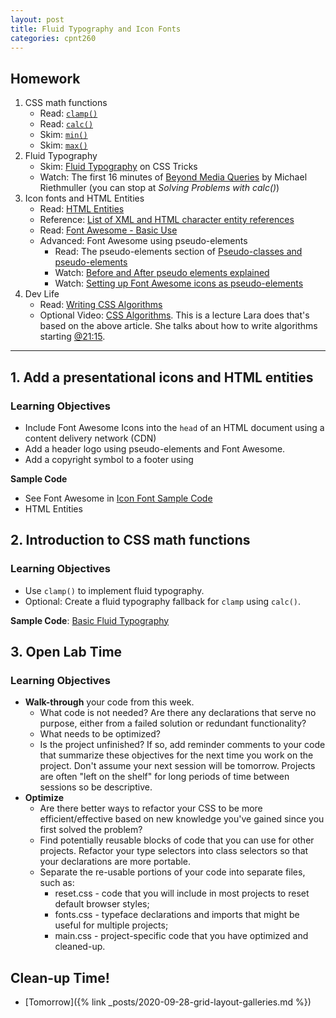 ```yaml
---
layout: post
title: Fluid Typography and Icon Fonts
categories: cpnt260
---
```

## Homework
1. CSS math functions
    - Read: [`clamp()`](https://developer.mozilla.org/en-US/docs/Web/CSS/clamp)
    - Read: [`calc()`](https://developer.mozilla.org/en-US/docs/Web/CSS/calc)
    - Skim: [`min()`](https://developer.mozilla.org/en-US/docs/Web/CSS/min)
    - Skim: [`max()`](https://developer.mozilla.org/en-US/docs/Web/CSS/max)
2. Fluid Typography
    - Skim: [Fluid Typography](https://css-tricks.com/simplified-fluid-typography/) on CSS Tricks
    - Watch: The first 16 minutes of [Beyond Media Queries](https://vimeo.com/235428198) by Michael Riethmuller (you can stop at _Solving Problems with calc()_)
3. Icon fonts and HTML Entities
    - Read: [HTML Entities](https://developer.mozilla.org/en-US/docs/Learn/HTML/Introduction_to_HTML/Getting_started#Entity_references_Including_special_characters_in_HTML)
    - Reference: [List of XML and HTML character entity references](https://en.wikipedia.org/wiki/List_of_XML_and_HTML_character_entity_references)
    - Read: [Font Awesome - Basic Use](https://fontawesome.com/how-to-use/on-the-web/referencing-icons/basic-use)
    - Advanced: Font Awesome using pseudo-elements
        - Read: The pseudo-elements section of [Pseudo-classes and pseudo-elements](https://developer.mozilla.org/en-US/docs/Learn/CSS/Building_blocks/Selectors/Pseudo-classes_and_pseudo-elements)
        - Watch: [Before and After pseudo elements explained](https://youtu.be/zGiirUiWslI)
        - Watch: [Setting up Font Awesome icons as pseudo-elements](https://youtu.be/lMBa7gLWyO4)
4. Dev Life
    - Read: [Writing CSS Algorithms](https://notlaura.com/writing-css-algorithms/)
    - Optional Video: [CSS Algorithms](https://youtu.be/panKf9hzUfQ). This is a lecture Lara does that's based on the above article. She talks about how to write algorithms starting [@21:15](https://youtu.be/panKf9hzUfQ?t=1279).

---

## 1. Add a presentational icons and HTML entities
### Learning Objectives
- Include Font Awesome Icons into the `head` of an HTML document using a content delivery network (CDN)
- Add a header logo using pseudo-elements and Font Awesome.
- Add a copyright symbol to a footer using 

**Sample Code** 
- See Font Awesome in [Icon Font Sample Code]({{site.baseurl}}/sample-code/frontend/icon-fonts)
- HTML Entities

## 2. Introduction to CSS math functions
### Learning Objectives
- Use `clamp()` to implement fluid typography.
- Optional: Create a fluid typography fallback for `clamp` using `calc()`.

**Sample Code**: [Basic Fluid Typography]({{site.baseurl}}/sample-code/frontend/fluid-typography)

## 3. Open Lab Time
### Learning Objectives
- **Walk-through** your code from this week.
  - What code is not needed? Are there any declarations that serve no purpose, either from a failed solution or redundant functionality?
  - What needs to be optimized?
  - Is the project unfinished? If so, add reminder comments to your code that summarize these objectives for the next time you work on the project. Don't assume your next session will be tomorrow. Projects are often "left on the shelf" for long periods of time between sessions so be descriptive.
- **Optimize**
  - Are there better ways to refactor your CSS to be more efficient/effective based on new knowledge you've gained since you first solved the problem?
  - Find potentially reusable blocks of code that you can use for other projects. Refactor your type selectors into class selectors so that your declarations are more portable. 
  - Separate the re-usable portions of your code into separate files, such as:
    - reset.css - code that you will include in most projects to reset default browser styles;
    - fonts.css - typeface declarations and imports that might be useful for multiple projects;
    - main.css - project-specific code that you have optimized and cleaned-up.

## Clean-up Time!
- [Tomorrow]({% link _posts/2020-09-28-grid-layout-galleries.md %})